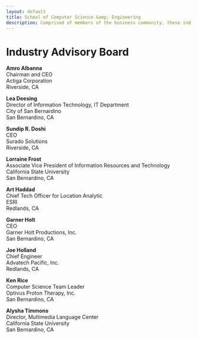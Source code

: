 ```yaml
---
layout: default
title: School of Computer Science &amp; Engineering
description: Comprised of members of the business community, these individuals meet with School representatives to discuss the relevancy of the curriculum and related issues.<hr>While it is well enough to leave footprints on the sands of time, it is even more important to make sure they point in a commendable direction.<br>&mdash; James Branch Cabell
---
```


# Industry Advisory Board

__Amro Albanna__ <br>
Chairman and CEO <br>
Actiga Corporation <br>
Riverside, CA

__Lea Deesing__ <br>
Director of Information Technology, IT Department <br>
City of San Bernardino <br>
San Bernardino, CA

__Sundip R. Doshi__ <br>
CEO <br>
Surado Solutions <br>
Riverside, CA

__Lorraine Frost__ <br>
Associate Vice President of Information Resources and Technology <br>
California State University <br>
San Bernardino, CA <br>

__Art Haddad__ <br>
Chief Tech Officer for Location Analytic <br>
ESRI <br>
Redlands, CA

__Garner Holt__ <br>
CEO <br>
Garner Holt Productions, Inc. <br>
San Bernardino, CA

__Joe Holland__ <br>
Chief Engineer <br>
Advatech Pacific, Inc. <br>
Redlands, CA

__Ken Rice__ <br>
Computer Science Team Leader <br>
Optivus Proton Therapy, Inc. <br>
San Bernardino, CA

__Alysha Timmons__ <br>
Director, Multimedia Language Center <br>
California State University <br>
San Bernardino, CA



